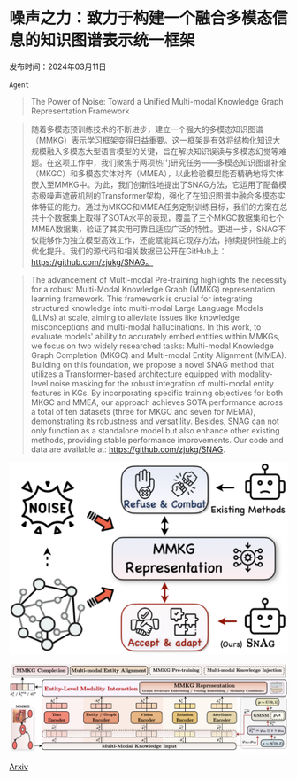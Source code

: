 # 噪声之力：致力于构建一个融合多模态信息的知识图谱表示统一框架

发布时间：2024年03月11日

`Agent`

> The Power of Noise: Toward a Unified Multi-modal Knowledge Graph Representation Framework

> 随着多模态预训练技术的不断进步，建立一个强大的多模态知识图谱（MMKG）表示学习框架变得日益重要。这一框架是有效将结构化知识大规模融入多模态大型语言模型的关键，旨在解决知识误读与多模态幻觉等难题。在这项工作中，我们聚焦于两项热门研究任务——多模态知识图谱补全（MKGC）和多模态实体对齐（MMEA），以此检验模型能否精确地将实体嵌入至MMKG中。为此，我们创新性地提出了SNAG方法，它运用了配备模态级噪声遮蔽机制的Transformer架构，强化了在知识图谱中融合多模态实体特征的能力。通过为MKGC和MMEA任务定制训练目标，我们的方案在总共十个数据集上取得了SOTA水平的表现，覆盖了三个MKGC数据集和七个MMEA数据集，验证了其实用可靠且适应广泛的特性。更进一步，SNAG不仅能够作为独立模型高效工作，还能赋能其它现存方法，持续提供性能上的优化提升。我们的源代码和相关数据已公开在GitHub上：https://github.com/zjukg/SNAG。

> The advancement of Multi-modal Pre-training highlights the necessity for a robust Multi-Modal Knowledge Graph (MMKG) representation learning framework. This framework is crucial for integrating structured knowledge into multi-modal Large Language Models (LLMs) at scale, aiming to alleviate issues like knowledge misconceptions and multi-modal hallucinations. In this work, to evaluate models' ability to accurately embed entities within MMKGs, we focus on two widely researched tasks: Multi-modal Knowledge Graph Completion (MKGC) and Multi-modal Entity Alignment (MMEA). Building on this foundation, we propose a novel SNAG method that utilizes a Transformer-based architecture equipped with modality-level noise masking for the robust integration of multi-modal entity features in KGs. By incorporating specific training objectives for both MKGC and MMEA, our approach achieves SOTA performance across a total of ten datasets (three for MKGC and seven for MEMA), demonstrating its robustness and versatility. Besides, SNAG can not only function as a standalone model but also enhance other existing methods, providing stable performance improvements. Our code and data are available at: https://github.com/zjukg/SNAG.

![噪声之力：致力于构建一个融合多模态信息的知识图谱表示统一框架](../../../paper_images/2403.06832/x1.png)

![噪声之力：致力于构建一个融合多模态信息的知识图谱表示统一框架](../../../paper_images/2403.06832/x2.png)

[Arxiv](https://arxiv.org/abs/2403.06832)